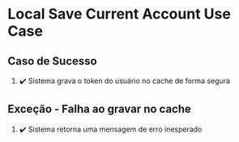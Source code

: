 # Local Save Current Account Use Case

## Caso de Sucesso

1. ✔️ Sistema grava o token do usuário no cache de forma segura

## Exceção - Falha ao gravar no cache

1. ✔️ Sistema retorna uma mensagem de erro inesperado
